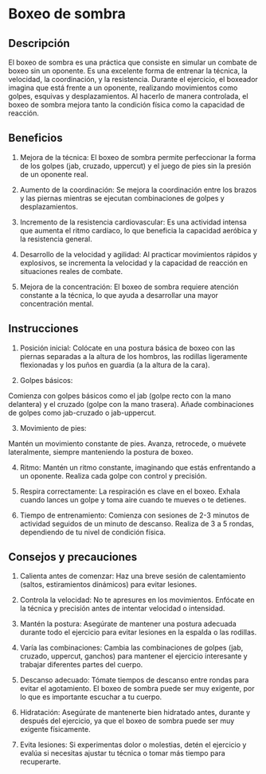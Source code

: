 # Boxeo de sombra

## Descripción
El boxeo de sombra es una práctica que consiste en simular un combate de boxeo sin un oponente. Es una excelente forma de entrenar la técnica, la velocidad, la coordinación, y la resistencia. Durante el ejercicio, el boxeador imagina que está frente a un oponente, realizando movimientos como golpes, esquivas y desplazamientos. Al hacerlo de manera controlada, el boxeo de sombra mejora tanto la condición física como la capacidad de reacción.

## Beneficios
1. Mejora de la técnica: El boxeo de sombra permite perfeccionar la forma de los golpes (jab, cruzado, uppercut) y el juego de pies sin la presión de un oponente real.

2. Aumento de la coordinación: Se mejora la coordinación entre los brazos y las piernas mientras se ejecutan combinaciones de golpes y desplazamientos.

3. Incremento de la resistencia cardiovascular: Es una actividad intensa que aumenta el ritmo cardíaco, lo que beneficia la capacidad aeróbica y la resistencia general.

4. Desarrollo de la velocidad y agilidad: Al practicar movimientos rápidos y explosivos, se incrementa la velocidad y la capacidad de reacción en situaciones reales de combate.

5. Mejora de la concentración: El boxeo de sombra requiere atención constante a la técnica, lo que ayuda a desarrollar una mayor concentración mental.

## Instrucciones
1. Posición inicial: Colócate en una postura básica de boxeo con las piernas separadas a la altura de los hombros, las rodillas ligeramente flexionadas y los puños en guardia (a la altura de la cara).

2. Golpes básicos:

Comienza con golpes básicos como el jab (golpe recto con la mano delantera) y el cruzado (golpe con la mano trasera).
Añade combinaciones de golpes como jab-cruzado o jab-uppercut.

3. Movimiento de pies:

Mantén un movimiento constante de pies. Avanza, retrocede, o muévete lateralmente, siempre manteniendo la postura de boxeo.

4. Ritmo: Mantén un ritmo constante, imaginando que estás enfrentando a un oponente. Realiza cada golpe con control y precisión.

5. Respira correctamente: La respiración es clave en el boxeo. Exhala cuando lances un golpe y toma aire cuando te mueves o te detienes.

6. Tiempo de entrenamiento: Comienza con sesiones de 2-3 minutos de actividad seguidos de un minuto de descanso. Realiza de 3 a 5 rondas, dependiendo de tu nivel de condición física.

## Consejos y precauciones

1. Calienta antes de comenzar: Haz una breve sesión de calentamiento (saltos, estiramientos dinámicos) para evitar lesiones.

2. Controla la velocidad: No te apresures en los movimientos. Enfócate en la técnica y precisión antes de intentar velocidad o intensidad.

3. Mantén la postura: Asegúrate de mantener una postura adecuada durante todo el ejercicio para evitar lesiones en la espalda o las rodillas.

4. Varía las combinaciones: Cambia las combinaciones de golpes (jab, cruzado, uppercut, ganchos) para mantener el ejercicio interesante y trabajar diferentes partes del cuerpo.

5. Descanso adecuado: Tómate tiempos de descanso entre rondas para evitar el agotamiento. El boxeo de sombra puede ser muy exigente, por lo que es importante escuchar a tu cuerpo.

6. Hidratación: Asegúrate de mantenerte bien hidratado antes, durante y después del ejercicio, ya que el boxeo de sombra puede ser muy exigente físicamente.

7. Evita lesiones: Si experimentas dolor o molestias, detén el ejercicio y evalúa si necesitas ajustar tu técnica o tomar más tiempo para recuperarte.